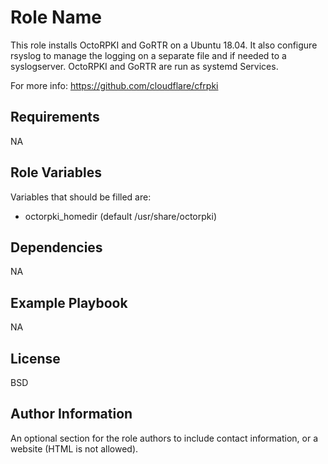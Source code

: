 Role Name
=========

This role installs OctoRPKI and GoRTR on a Ubuntu 18.04.
It also configure rsyslog to manage the logging on a separate file and if needed to a syslogserver. 
OctoRPKI and GoRTR are run as systemd Services. 

For more info: 
https://github.com/cloudflare/cfrpki


Requirements
------------

NA

Role Variables
--------------

Variables that should be filled are:

* octorpki_homedir (default /usr/share/octorpki)

Dependencies
------------

NA

Example Playbook
----------------

NA

License
-------

BSD

Author Information
------------------

An optional section for the role authors to include contact information, or a website (HTML is not allowed).
